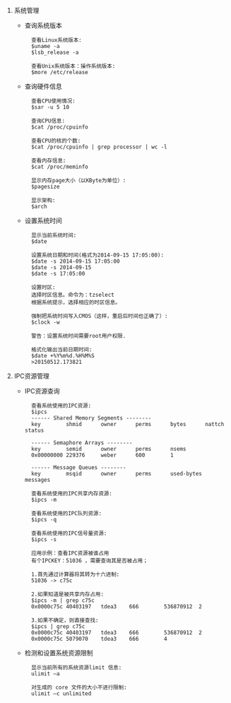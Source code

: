 1. 系统管理

	- 查询系统版本

			查看Linux系统版本:
			$uname -a
			$lsb_release -a
	
			查看Unix系统版本：操作系统版本:
			$more /etc/release

	- 查询硬件信息

			查看CPU使用情况:
			$sar -u 5 10

			查询CPU信息:
			$cat /proc/cpuinfo

			查看CPU的核的个数:
			$cat /proc/cpuinfo | grep processor | wc -l

			查看内存信息:
			$cat /proc/meminfo

			显示内存page大小（以KByte为单位）:
			$pagesize

			显示架构:
			$arch

	- 设置系统时间

			显示当前系统时间:
			$date
	
			设置系统日期和时间(格式为2014-09-15 17:05:00):
			$date -s 2014-09-15 17:05:00
			$date -s 2014-09-15
			$date -s 17:05:00
	
			设置时区:
			选择时区信息。命令为：tzselect
			根据系统提示，选择相应的时区信息。

			强制把系统时间写入CMOS（这样，重启后时间也正确了）:
			$clock -w

			警告：设置系统时间需要root用户权限.

			格式化输出当前日期时间:
			$date +%Y%m%d.%H%M%S
			>20150512.173821
	
2. IPC资源管理
	- IPC资源查询

			查看系统使用的IPC资源:
			$ipcs
			------ Shared Memory Segments --------
			key        shmid      owner      perms      bytes      nattch     status
			
			------ Semaphore Arrays --------
			key        semid      owner      perms      nsems
			0x00000000 229376     weber      600        1
			
			------ Message Queues --------
			key        msqid      owner      perms      used-bytes   messages

			查看系统使用的IPC共享内存资源:
			$ipcs -m

			查看系统使用的IPC队列资源:
			$ipcs -q

			查看系统使用的IPC信号量资源:
			$ipcs -s

			应用示例：查看IPC资源被谁占用
			有个IPCKEY：51036 ，需要查询其是否被占用；
			
			1.首先通过计算器将其转为十六进制:
			51036 -> c75c
			
			2.如果知道是被共享内存占用:
			$ipcs -m | grep c75c
			0x0000c75c 40403197   tdea3    666        536870912  2

			3.如果不确定，则直接查找:
			$ipcs | grep c75c
			0x0000c75c 40403197   tdea3    666        536870912  2
			0x0000c75c 5079070    tdea3    666        4

	- 检测和设置系统资源限制

			显示当前所有的系统资源limit 信息:
			ulimit –a

			对生成的 core 文件的大小不进行限制:
			ulimit –c unlimited
	